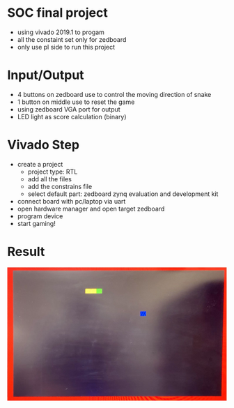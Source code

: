 # SOC final project
  - using vivado 2019.1 to progam
  - all the constaint set only for zedboard
  - only use pl side to run this project
# Input/Output
  - 4 buttons on zedboard use to control the moving direction of snake
  - 1 button on middle use to reset the game
  - using zedboard VGA port for output
  - LED light as score calculation (binary) 

# Vivado Step
  - create a project
    - project type: RTL
    - add all the files
    - add the constrains file
    - select default part: zedboard zynq evaluation and development kit
  - connect board with pc/laptop via uart
  - open hardware manager and open target zedboard
  - program device
  - start gaming!
# Result
  ![demo](picture/game.JPG)

